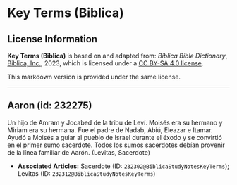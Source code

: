 # Key Terms (Biblica)

## License Information

**Key Terms (Biblica)** is based on and adapted from: _Biblica Bible Dictionary_, [Biblica, Inc.](https://www.biblica.com/), 2023, which is licensed under a [CC BY-SA 4.0 license](https://creativecommons.org/licenses/by-sa/4.0/legalcode.en).

This markdown version is provided under the same license.



--------------------------------

## Aaron (id: 232275)

Un hijo de Amram y Jocabed de la tribu de Leví. Moisés era su hermano y Miriam era su hermana. Fue el padre de Nadab, Abiú, Eleazar e Itamar. Ayudó a Moisés a guiar al pueblo de Israel durante el éxodo y se convirtió en el primer sumo sacerdote. Todos los sumos sacerdotes debían provenir de la línea familiar de Aarón. (Levitas, Sacerdote)

* **Associated Articles:** Sacerdote (ID: `232302@BiblicaStudyNotesKeyTerms`); Levitas (ID: `232312@BiblicaStudyNotesKeyTerms`)

